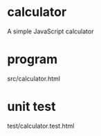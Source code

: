 # calculator
A simple JavaScript calculator
# program
src/calculator.html
# unit test
test/calculator.test.html